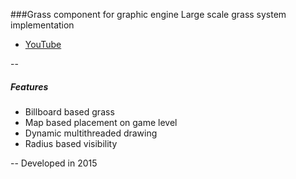 ###Grass component for graphic engine
Large scale grass system implementation
+ [YouTube](https://youtu.be/uKnEB8c5WBM)

--
##### Features
+ Billboard based grass
+ Map based placement on game level
+ Dynamic multithreaded drawing
+ Radius based visibility

--
Developed in 2015
